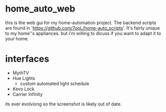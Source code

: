 # home_auto_web
this is the web gui for my home-automation project. The backend scripts are found in 'https://github.com/7ooL/home-auto_scripts'. It's fairly unique to my home''s appliances. but i'm willing to dicuss if you want to adapt it to your home.

# interfaces
* MythTV
* Hue Lights
  * custom automated light schedule
* Kevo Lock
* Carrier Infinity

its ever evolviong so the screenshot is likely out of date.  


